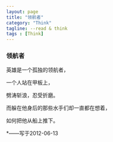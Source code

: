 ```yaml
---
layout: page
title: "领航者"
category: "Think"
tagline: --read & think
tags : [Think]
---
```


### 领航者

英雄是一个孤独的领航者，

一个人站在甲板上，

劈涛斩浪，忍受折磨。

而躲在他身后的那些水手们却一直都在想着，

如何把他从船上推下。

*——写于2012-06-13
